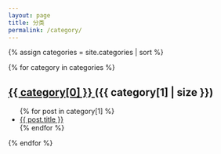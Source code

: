 ```yaml
---
layout: page
title: 分类
permalink: /category/
---
```


{% assign categories = site.categories | sort %}

{% for category in categories %}
  <h2 id="{{ category[0] }}" class="post-meta">
    <a href="/category/{{ category[0] | downcase }}">
      {{ category[0] }}
    </a>
    ({{ category[1] | size }})
  </h2>
  <ul>
    {% for post in category[1] %}
      <li>
        <a href="{{ post.url }}">{{ post.title }}</a>
      </li>
    {% endfor %}
  </ul>
{% endfor %}
